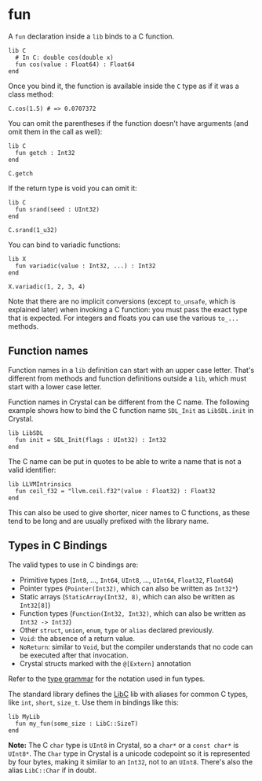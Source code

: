 # fun

A `fun` declaration inside a `lib` binds to a C function.

```crystal
lib C
  # In C: double cos(double x)
  fun cos(value : Float64) : Float64
end
```

Once you bind it, the function is available inside the `C` type as if it was a class method:

```crystal
C.cos(1.5) # => 0.0707372
```

You can omit the parentheses if the function doesn't have arguments (and omit them in the call as well):

```crystal
lib C
  fun getch : Int32
end

C.getch
```

If the return type is void you can omit it:

```crystal
lib C
  fun srand(seed : UInt32)
end

C.srand(1_u32)
```

You can bind to variadic functions:

```crystal
lib X
  fun variadic(value : Int32, ...) : Int32
end

X.variadic(1, 2, 3, 4)
```

Note that there are no implicit conversions (except `to_unsafe`, which is explained later) when invoking a C function: you must pass the exact type that is expected. For integers and floats you can use the various `to_...` methods.

## Function names

Function names in a `lib` definition can start with an upper case letter. That's different from methods and function definitions outside a `lib`, which must start with a lower case letter.

Function names in Crystal can be different from the C name. The following example shows how to bind the C function name `SDL_Init` as `LibSDL.init` in Crystal.

```crystal
lib LibSDL
  fun init = SDL_Init(flags : UInt32) : Int32
end
```

The C name can be put in quotes to be able to write a name that is not a valid identifier:

```crystal
lib LLVMIntrinsics
  fun ceil_f32 = "llvm.ceil.f32"(value : Float32) : Float32
end
```

This can also be used to give shorter, nicer names to C functions, as these tend to be long and are usually prefixed with the library name.

## Types in C Bindings

The valid types to use in C bindings are:
* Primitive types (`Int8`, ..., `Int64`, `UInt8`, ..., `UInt64`, `Float32`, `Float64`)
* Pointer types (`Pointer(Int32)`, which can also be written as `Int32*`)
* Static arrays (`StaticArray(Int32, 8)`, which can also be written as `Int32[8]`)
* Function types (`Function(Int32, Int32)`, which can also be written as `Int32 -> Int32`)
* Other `struct`, `union`, `enum`, `type` or `alias` declared previously.
* `Void`: the absence of a return value.
* `NoReturn`: similar to `Void`, but the compiler understands that no code can be executed after that invocation.
* Crystal structs marked with the `@[Extern]` annotation

Refer to the [type grammar](../type_grammar.html) for the notation used in fun types.

The standard library defines the [LibC](https://github.com/crystal-lang/crystal/blob/master/src/lib_c.cr) lib with aliases for common C types, like `int`, `short`, `size_t`. Use them in bindings like this:

```crystal
lib MyLib
  fun my_fun(some_size : LibC::SizeT)
end
```

**Note:** The C `char` type is `UInt8` in Crystal, so a `char*` or a `const char*` is `UInt8*`. The `Char` type in Crystal is a unicode codepoint so it is represented by four bytes, making it similar to an `Int32`, not to an `UInt8`. There's also the alias `LibC::Char` if in doubt.
